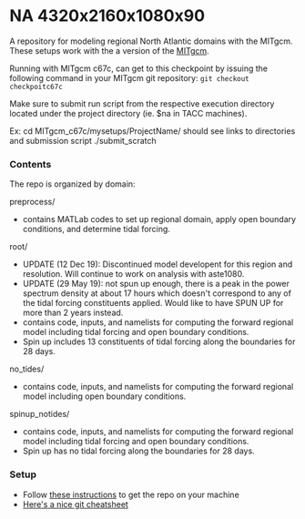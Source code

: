 # NA 4320x2160x1080x90 #

A repository for modeling regional North Atlantic domains with the MITgcm.
These setups work with the a version of the [MITgcm](https://github.com/MITgcm/MITgcm).

Running with MITgcm c67c, can get to this checkpoint by issuing the following 
command in your MITgcm git repository:
`git checkout checkpoitc67c`

Make sure to submit run script from the respective execution directory located 
under the project directory (ie. $na in TACC machines). 

Ex: 
cd MITgcm\_c67c/mysetups/ProjectName/
should see links to directories and submission script
./submit\_scratch 

### Contents ###

The repo is organized by domain:

preprocess/
* contains MATLab codes to set up regional domain, apply open boundary
conditions, and determine tidal forcing. 

root/ 
* UPDATE (12 Dec 19): Discontinued model developent for this region and
resolution. Will continue to work on analysis with aste1080. 
* UPDATE (29 May 19): not spun up enough, there is a peak in the power spectrum 
density at about 17 hours which doesn't correspond to any of the tidal forcing
constituents applied. Would like to have SPUN UP for more than 2 years instead. 
* contains code, inputs, and namelists for computing the forward regional model
including tidal forcing and open boundary conditions.
* Spin up includes 13 constituents of tidal forcing along the boundaries for 
28 days.

no\_tides/
* contains code, inputs, and namelists for computing the forward regional model
including open boundary conditions.

spinup\_notides/
* contains code, inputs, and namelists for computing the forward regional model
including tidal forcing and open boundary conditions.
* Spin up has no tidal forcing along the boundaries for 28 days.

### Setup ###

* Follow [these instructions](https://confluence.atlassian.com/bitbucket/clone-a-repository-223217891.html) to get the repo on your machine
* [Here's a nice git cheatsheet](http://rogerdudler.github.io/git-guide/) 
